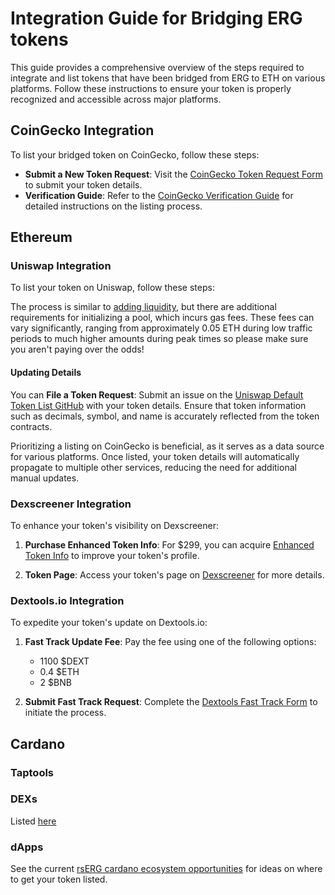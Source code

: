 
# Integration Guide for Bridging ERG tokens

This guide provides a comprehensive overview of the steps required to integrate and list tokens that have been bridged from ERG to ETH on various platforms. Follow these instructions to ensure your token is properly recognized and accessible across major platforms.

## CoinGecko Integration

To list your bridged token on CoinGecko, follow these steps:

- **Submit a New Token Request**: Visit the [CoinGecko Token Request Form](https://www.coingecko.com/request-form/tokens/new?locale=en) to submit your token details.
- **Verification Guide**: Refer to the [CoinGecko Verification Guide](https://support.coingecko.com/hc/en-us/articles/23725417857817-Verification-Guide-for-Listing-Update-Requests-on-CoinGecko) for detailed instructions on the listing process.


## Ethereum

### Uniswap Integration

To list your token on Uniswap, follow these steps:

The process is similar to [adding liquidity](rsERGLP.md), but there are additional requirements for initializing a pool, which incurs gas fees. These fees can vary significantly, ranging from approximately 0.05 ETH during low traffic periods to much higher amounts during peak times so please make sure you aren't paying over the odds!

#### Updating Details

You can **File a Token Request**: Submit an issue on the [Uniswap Default Token List GitHub](https://github.com/Uniswap/default-token-list/issues/new?assignees=&labels=token+request&template=token-request.md&title=Add+%7BTOKEN_SYMBOL%7D%3A+%7BTOKEN_NAME%7D) with your token details. Ensure that token information such as decimals, symbol, and name is accurately reflected from the token contracts.

Prioritizing a listing on CoinGecko is beneficial, as it serves as a data source for various platforms. Once listed, your token details will automatically propagate to multiple other services, reducing the need for additional manual updates.


### Dexscreener Integration

To enhance your token's visibility on Dexscreener:

1. **Purchase Enhanced Token Info**: For $299, you can acquire [Enhanced Token Info](https://marketplace.dexscreener.com/product/token-info) to improve your token's profile.

2. **Token Page**: Access your token's page on [Dexscreener](https://dexscreener.com/ethereum/0x85bb44d0a6f2a5844975ef19149d9c4b0bb77b7d) for more details.

### Dextools.io Integration

To expedite your token's update on Dextools.io:

1. **Fast Track Update Fee**: Pay the fee using one of the following options:
   - 1100 $DEXT
   - 0.4 $ETH
   - 2 $BNB

2. **Submit Fast Track Request**: Complete the [Dextools Fast Track Form](https://docs.google.com/forms/d/e/1FAIpQLSd1BAqjAl9nntlS2mOk76tE0Q-dEf-AT1bUblDXikjZ-PNP1Q/formResponse) to initiate the process.

## Cardano

### Taptools

### DEXs

Listed [here](https://defillama.com/chain/Cardano)

### dApps

See the current [rsERG cardano ecosystem opportunities](rosen-uses/#cardano-ecosystem-opportunities) for ideas on where to get your token listed. 